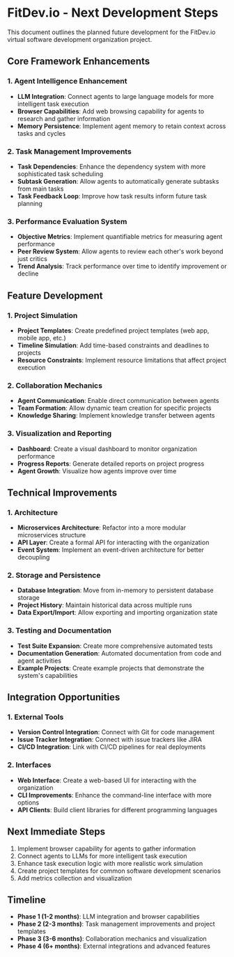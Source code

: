 # FitDev.io - Next Development Steps

This document outlines the planned future development for the FitDev.io virtual software development organization project.

## Core Framework Enhancements

### 1. Agent Intelligence Enhancement
- **LLM Integration**: Connect agents to large language models for more intelligent task execution
- **Browser Capabilities**: Add web browsing capability for agents to research and gather information
- **Memory Persistence**: Implement agent memory to retain context across tasks and cycles

### 2. Task Management Improvements
- **Task Dependencies**: Enhance the dependency system with more sophisticated task scheduling
- **Subtask Generation**: Allow agents to automatically generate subtasks from main tasks
- **Task Feedback Loop**: Improve how task results inform future task planning

### 3. Performance Evaluation System
- **Objective Metrics**: Implement quantifiable metrics for measuring agent performance
- **Peer Review System**: Allow agents to review each other's work beyond just critics
- **Trend Analysis**: Track performance over time to identify improvement or decline

## Feature Development

### 1. Project Simulation
- **Project Templates**: Create predefined project templates (web app, mobile app, etc.)
- **Timeline Simulation**: Add time-based constraints and deadlines to projects
- **Resource Constraints**: Implement resource limitations that affect project execution

### 2. Collaboration Mechanics
- **Agent Communication**: Enable direct communication between agents
- **Team Formation**: Allow dynamic team creation for specific projects
- **Knowledge Sharing**: Implement knowledge transfer between agents

### 3. Visualization and Reporting
- **Dashboard**: Create a visual dashboard to monitor organization performance
- **Progress Reports**: Generate detailed reports on project progress
- **Agent Growth**: Visualize how agents improve over time

## Technical Improvements

### 1. Architecture
- **Microservices Architecture**: Refactor into a more modular microservices structure
- **API Layer**: Create a formal API for interacting with the organization
- **Event System**: Implement an event-driven architecture for better decoupling

### 2. Storage and Persistence
- **Database Integration**: Move from in-memory to persistent database storage
- **Project History**: Maintain historical data across multiple runs
- **Data Export/Import**: Allow exporting and importing organization state

### 3. Testing and Documentation
- **Test Suite Expansion**: Create more comprehensive automated tests
- **Documentation Generation**: Automated documentation from code and agent activities
- **Example Projects**: Create example projects that demonstrate the system's capabilities

## Integration Opportunities

### 1. External Tools
- **Version Control Integration**: Connect with Git for code management
- **Issue Tracker Integration**: Connect with issue trackers like JIRA
- **CI/CD Integration**: Link with CI/CD pipelines for real deployments

### 2. Interfaces
- **Web Interface**: Create a web-based UI for interacting with the organization
- **CLI Improvements**: Enhance the command-line interface with more options
- **API Clients**: Build client libraries for different programming languages

## Next Immediate Steps

1. Implement browser capability for agents to gather information
2. Connect agents to LLMs for more intelligent task execution
3. Enhance task execution logic with more realistic work simulation
4. Create project templates for common software development scenarios
5. Add metrics collection and visualization

## Timeline

- **Phase 1 (1-2 months)**: LLM integration and browser capabilities
- **Phase 2 (2-3 months)**: Task management improvements and project templates
- **Phase 3 (3-6 months)**: Collaboration mechanics and visualization
- **Phase 4 (6+ months)**: External integrations and advanced features